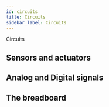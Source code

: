 ```yaml
---
id: circuits
title: Circuits
sidebar_label: Circuits
---
```


Circuits

## Sensors and actuators

## Analog and Digital signals

## The breadboard